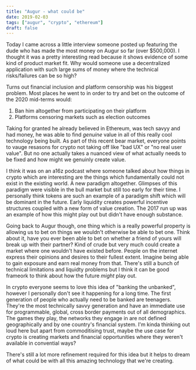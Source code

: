 ```yaml
---
title: "Augur - what could be"
date: 2019-02-03
tags: ["augur", "crypto", "ethereum"]
draft: false
---
```


Today I came across a little interview someone posted up featuring the dude who has made the most money on Augur so far (over $500,000). I thought it was a pretty interesting read because it shows evidence of some kind of product market fit. Why would someone use a decentralized application with such large sums of money where the technical risks/failures can be so high?

Turns out financial inclusion and platform censorship was his biggest problem. Most places he went to in order to try and bet on the outcome of the 2020 mid-terms would:

1. Ban him altogether from participating on their platform
2. Platforms censoring markets such as election outcomes

Taking for granted he already believed in Ethereum, was tech savyy and had money, he was able to find *genuine* value in all of this really cool technology being built. As part of this recent bear market, everyone points to vauge resasons for crypto not taking off like "bad UX" or "no real user value". But no one actually takes a nuanced view of what actually needs to be fixed and how might we genuinly create value.

I think it was on an a16z podcast where someone talked about how things in crypto which are interesting are the things which fundamentally could not exist in the existing world. A new paradigm altogether. Glimpses of this paradigm were visible in the bull market but still too early for their time. I personally think tokens are such an example of a paradigm shift which will be dominant in the future. Early liquidity creates powerful incentive structures coupled with a new form of value creation. The 2017 run up was an example of how this might play out but didn't have enough substance.

Going back to Augur though, one thing which is a really powerful property is allowing us to bet on things we wouldn't otherwise be able to bet one. Think about it, have you ever been able to bet on whether a friend of yours will break up with their partner? Kind of crude but very much could create a market where one wouldn't have existed before. People on the internet express their opinions and desires to their fullest extent. Imagine being able to gain exposure and earn real money from that. There's still a bunch of technical limitations and liquidty problems but I think it can be good frameork to think about how the future *might* play out. 

In crypto everyone seems to love this idea of "banking the unbanked", however I personally don't see it happening for a long time. The first generation of people who actually need to be banked are teenagers. They're the most technically savvy generation and have an immediate use for programmable, global, cross border payments out of all demographics. The games they play, the networks they engage in are not defined geographically and by one country's financial system. I'm kinda thinking out loud here but apart from commoditising trust, maybe the use case for crypto is creating markets and financial opportunities where they weren't available in convential ways?

There's still a lot more refinement required for this idea but it helps to dream of what could be with all this amazing technology that we're creating.